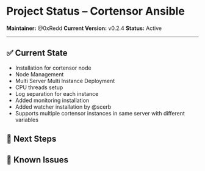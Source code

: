 # Project Status – Cortensor Ansible

**Maintainer:** @0xRedd
**Current Version:** v0.2.4
**Status:** Active

---

## ✅ Current State

- Installation for cortensor node
- Node Management
- Multi Server Multi Instance Deployment
- CPU threads setup
- Log separation for each instance
- Added monitoring installation
- Added watcher installation by @scerb
- Supports multiple cortensor instances in same server with different variables

## 🔧 Next Steps


## 🐞 Known Issues

